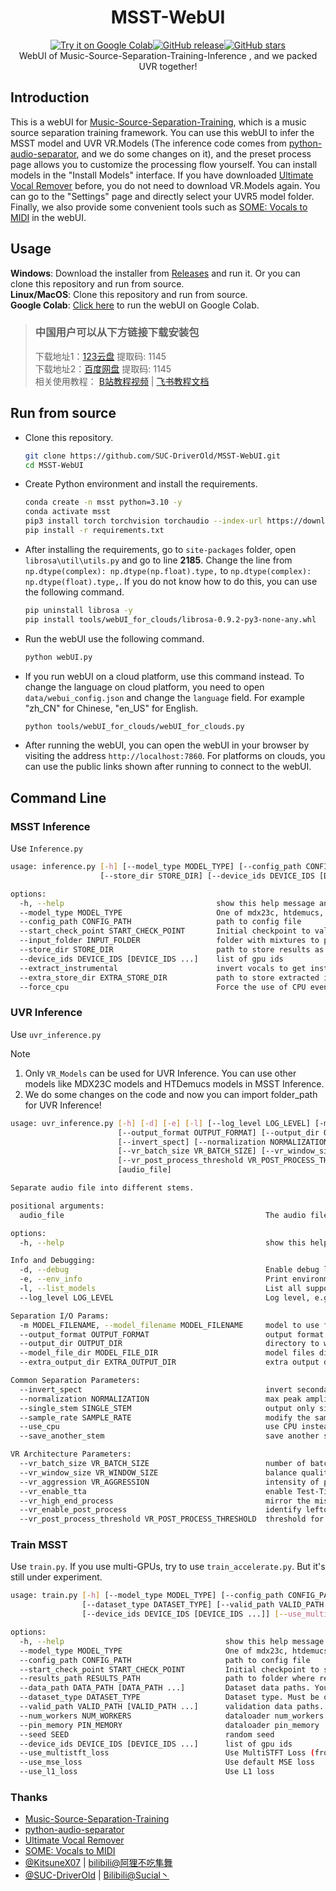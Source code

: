 <div align="center">

# MSST-WebUI
[![Try it on Google Colab](https://colab.research.google.com/assets/colab-badge.svg)](https://colab.research.google.com/github/SUC-DriverOld/MSST-WebUI/blob/main/webUI_for_colab.ipynb)[![GitHub release](https://img.shields.io/github/v/release/SUC-DriverOld/MSST-WebUI)](https://github.com/SUC-DriverOld/MSST-WebUI/releases/latest)[![GitHub stars](https://img.shields.io/github/stars/SUC-DriverOld/MSST-WebUI)](https://github.com/SUC-DriverOld/MSST-WebUI/stargazers)<br>
WebUI of Music-Source-Separation-Training-Inference , and we packed UVR together!
</div>

## Introduction

This is a webUI for [Music-Source-Separation-Training](https://github.com/ZFTurbo/Music-Source-Separation-Training), which is a music source separation training framework. You can use this webUI to infer the MSST model and UVR VR.Models (The inference code comes from [python-audio-separator](https://github.com/nomadkaraoke/python-audio-separator), and we do some changes on it), and the preset process page allows you to customize the processing flow yourself. You can install models in the "Install Models" interface. If you have downloaded [Ultimate Vocal Remover](https://github.com/Anjok07/ultimatevocalremovergui) before, you do not need to download VR.Models again. You can go to the "Settings" page and directly select your UVR5 model folder. Finally, we also provide some convenient tools such as [SOME: Vocals to MIDI](https://github.com/openvpi/SOME/) in the webUI.

## Usage

**Windows**: Download the installer from [Releases](https://github.com/SUC-DriverOld/MSST-WebUI/releases) and run it. Or you can clone this repository and run from source.<br>
**Linux/MacOS**: Clone this repository and run from source.<br>
**Google Colab**: [Click here](https://colab.research.google.com/github/SUC-DriverOld/MSST-WebUI/blob/main/webUI_for_colab.ipynb) to run the webUI on Google Colab.

> ### 中国用户可以从下方链接下载安装包
> 
> 下载地址1：[123云盘](https://www.123pan.com/s/1bmETd-AefWh.html) 提取码: 1145<br>
> 下载地址2：[百度网盘](https://pan.baidu.com/s/1uzYHSpMJ1nZVjRpIXIFF_Q?pwd=1145) 提取码: 1145<br>
> 相关使用教程： [B站教程视频](https://www.bilibili.com/video/BV18m42137rm) | [飞书教程文档](https://r1kc63iz15l.feishu.cn/wiki/JSp3wk7zuinvIXkIqSUcCXY1nKc)

## Run from source

- Clone this repository.

  ```bash
  git clone https://github.com/SUC-DriverOld/MSST-WebUI.git
  cd MSST-WebUI
  ```

- Create Python environment and install the requirements.

  ```bash
  conda create -n msst python=3.10 -y
  conda activate msst
  pip3 install torch torchvision torchaudio --index-url https://download.pytorch.org/whl/cu121
  pip install -r requirements.txt
  ```
- After installing the requirements, go to `site-packages` folder, open `librosa\util\utils.py` and go to line **2185**. Change the line from `np.dtype(complex): np.dtype(np.float).type,` to `np.dtype(complex): np.dtype(float).type,`. If you do not know how to do this, you can use the following command.

  ```bash
  pip uninstall librosa -y
  pip install tools/webUI_for_clouds/librosa-0.9.2-py3-none-any.whl
  ```

- Run the webUI use the following command.

  ```bash
  python webUI.py
  ```

- If you run webUI on a cloud platform, use this command instead. To change the language on cloud platform, you need to open `data/webui_config.json` and change the `language` field. For example "zh_CN" for Chinese, "en_US" for English.

  ```bash
  python tools/webUI_for_clouds/webUI_for_clouds.py
  ```

- After running the webUI, you can open the webUI in your browser by visiting the address `http://localhost:7860`. For platforms on clouds, you can use the public links shown after running to connect to the webUI.

## Command Line

### MSST Inference

Use `Inference.py`

```bash
usage: inference.py [-h] [--model_type MODEL_TYPE] [--config_path CONFIG_PATH] [--start_check_point START_CHECK_POINT] [--input_folder INPUT_FOLDER]
                    [--store_dir STORE_DIR] [--device_ids DEVICE_IDS [DEVICE_IDS ...]] [--extract_instrumental] [--extra_store_dir EXTRA_STORE_DIR] [--force_cpu]

options:
  -h, --help                                  show this help message and exit
  --model_type MODEL_TYPE                     One of mdx23c, htdemucs, segm_models, mel_band_roformer, bs_roformer, swin_upernet, bandit
  --config_path CONFIG_PATH                   path to config file
  --start_check_point START_CHECK_POINT       Initial checkpoint to valid weights
  --input_folder INPUT_FOLDER                 folder with mixtures to process
  --store_dir STORE_DIR                       path to store results as wav file
  --device_ids DEVICE_IDS [DEVICE_IDS ...]    list of gpu ids
  --extract_instrumental                      invert vocals to get instrumental if provided
  --extra_store_dir EXTRA_STORE_DIR           path to store extracted instrumental. If not provided, store_dir will be used
  --force_cpu                                 Force the use of CPU even if CUDA is available
```

### UVR Inference

Use `uvr_inference.py`

> [!NOTE]
> 1. Only `VR_Models` can be used for UVR Inference. You can use other models like MDX23C models and HTDemucs models in MSST Inference.<br>
> 2. We do some changes on the code and now you can import folder_path for UVR Inference!

```bash
usage: uvr_inference.py [-h] [-d] [-e] [-l] [--log_level LOG_LEVEL] [-m MODEL_FILENAME] 
                        [--output_format OUTPUT_FORMAT] [--output_dir OUTPUT_DIR] [--model_file_dir MODEL_FILE_DIR] [--extra_output_dir EXTRA_OUTPUT_DIR]
                        [--invert_spect] [--normalization NORMALIZATION] [--single_stem SINGLE_STEM] [--sample_rate SAMPLE_RATE] [--use_cpu] [--save_another_stem]
                        [--vr_batch_size VR_BATCH_SIZE] [--vr_window_size VR_WINDOW_SIZE] [--vr_aggression VR_AGGRESSION] [--vr_enable_tta] [--vr_high_end_process] [--vr_enable_post_process]
                        [--vr_post_process_threshold VR_POST_PROCESS_THRESHOLD] 
                        [audio_file]

Separate audio file into different stems.

positional arguments:
  audio_file                                             The audio file path to separate, in any common format. You can input file path or file folder path

options:
  -h, --help                                             show this help message and exit

Info and Debugging:
  -d, --debug                                            Enable debug logging, equivalent to --log_level=debug.
  -e, --env_info                                         Print environment information and exit.
  -l, --list_models                                      List all supported models and exit.
  --log_level LOG_LEVEL                                  Log level, e.g. info, debug, warning (default: info).

Separation I/O Params:
  -m MODEL_FILENAME, --model_filename MODEL_FILENAME     model to use for separation (default: model_mel_band_roformer_ep_3005_sdr_11.4360.ckpt). Example: -m 2_HP-UVR.pth
  --output_format OUTPUT_FORMAT                          output format for separated files, any common format (default: FLAC). Example: --output_format=MP3
  --output_dir OUTPUT_DIR                                directory to write output files (default: <current dir>). Example: --output_dir=/app/separated
  --model_file_dir MODEL_FILE_DIR                        model files directory (default: /tmp/audio-separator-models/). Example: --model_file_dir=/app/models
  --extra_output_dir EXTRA_OUTPUT_DIR                    extra output directory for saving another stem. If not provided, output_dir will be used. Example: --extra_output_dir=/app/extra_output

Common Separation Parameters:
  --invert_spect                                         invert secondary stem using spectogram (default: False). Example: --invert_spect
  --normalization NORMALIZATION                          max peak amplitude to normalize input and output audio to (default: 0.9). Example: --normalization=0.7
  --single_stem SINGLE_STEM                              output only single stem, e.g. Instrumental, Vocals, Drums, Bass, Guitar, Piano, Other. Example: --single_stem=Instrumental
  --sample_rate SAMPLE_RATE                              modify the sample rate of the output audio (default: 44100). Example: --sample_rate=44100
  --use_cpu                                              use CPU instead of GPU for inference
  --save_another_stem                                    save another stem when using flow inference (default: False). Example: --save_another_stem

VR Architecture Parameters:
  --vr_batch_size VR_BATCH_SIZE                          number of batches to process at a time. higher = more RAM, slightly faster processing (default: 4). Example: --vr_batch_size=16        
  --vr_window_size VR_WINDOW_SIZE                        balance quality and speed. 1024 = fast but lower, 320 = slower but better quality. (default: 512). Example: --vr_window_size=320       
  --vr_aggression VR_AGGRESSION                          intensity of primary stem extraction, -100 - 100. typically 5 for vocals & instrumentals (default: 5). Example: --vr_aggression=2      
  --vr_enable_tta                                        enable Test-Time-Augmentation; slow but improves quality (default: False). Example: --vr_enable_tta
  --vr_high_end_process                                  mirror the missing frequency range of the output (default: False). Example: --vr_high_end_process
  --vr_enable_post_process                               identify leftover artifacts within vocal output; may improve separation for some songs (default: False). Example: --vr_enable_post_process
  --vr_post_process_threshold VR_POST_PROCESS_THRESHOLD  threshold for post_process feature: 0.1-0.3 (default: 0.2). Example: --vr_post_process_threshold=0.1
```

### Train MSST

Use `train.py`. If you use multi-GPUs, try to use `train_accelerate.py`. But it's still under experiment.

```bash
usage: train.py [-h] [--model_type MODEL_TYPE] [--config_path CONFIG_PATH] [--start_check_point START_CHECK_POINT] [--results_path RESULTS_PATH] [--data_path DATA_PATH [DATA_PATH ...]]
                [--dataset_type DATASET_TYPE] [--valid_path VALID_PATH [VALID_PATH ...]] [--num_workers NUM_WORKERS] [--pin_memory PIN_MEMORY] [--seed SEED]
                [--device_ids DEVICE_IDS [DEVICE_IDS ...]] [--use_multistft_loss] [--use_mse_loss] [--use_l1_loss]

options:
  -h, --help                                    show this help message and exit
  --model_type MODEL_TYPE                       One of mdx23c, htdemucs, segm_models, mel_band_roformer, bs_roformer, swin_upernet, bandit
  --config_path CONFIG_PATH                     path to config file
  --start_check_point START_CHECK_POINT         Initial checkpoint to start training
  --results_path RESULTS_PATH                   path to folder where results will be stored (weights, metadata)
  --data_path DATA_PATH [DATA_PATH ...]         Dataset data paths. You can provide several folders.
  --dataset_type DATASET_TYPE                   Dataset type. Must be one of: 1, 2, 3 or 4. Details here: https://github.com/ZFTurbo/Music-Source-Separation-Training/blob/main/docs/dataset_types.md
  --valid_path VALID_PATH [VALID_PATH ...]      validation data paths. You can provide several folders.
  --num_workers NUM_WORKERS                     dataloader num_workers
  --pin_memory PIN_MEMORY                       dataloader pin_memory
  --seed SEED                                   random seed
  --device_ids DEVICE_IDS [DEVICE_IDS ...]      list of gpu ids
  --use_multistft_loss                          Use MultiSTFT Loss (from auraloss package)
  --use_mse_loss                                Use default MSE loss
  --use_l1_loss                                 Use L1 loss
```

### Thanks

- [Music-Source-Separation-Training](https://github.com/ZFTurbo/Music-Source-Separation-Training)
- [python-audio-separator](https://github.com/nomadkaraoke/python-audio-separator)
- [Ultimate Vocal Remover](https://github.com/Anjok07/ultimatevocalremovergui)
- [SOME: Vocals to MIDI](https://github.com/openvpi/SOME/)
- [@KitsuneX07](https://github.com/KitsuneX07) | [bilibili@阿狸不吃隼舞](https://space.bilibili.com/403335715)
- [@SUC-DriverOld](https://github.com/SUC-DriverOld) | [Bilibili@Sucial丶](https://space.bilibili.com/445022409)
